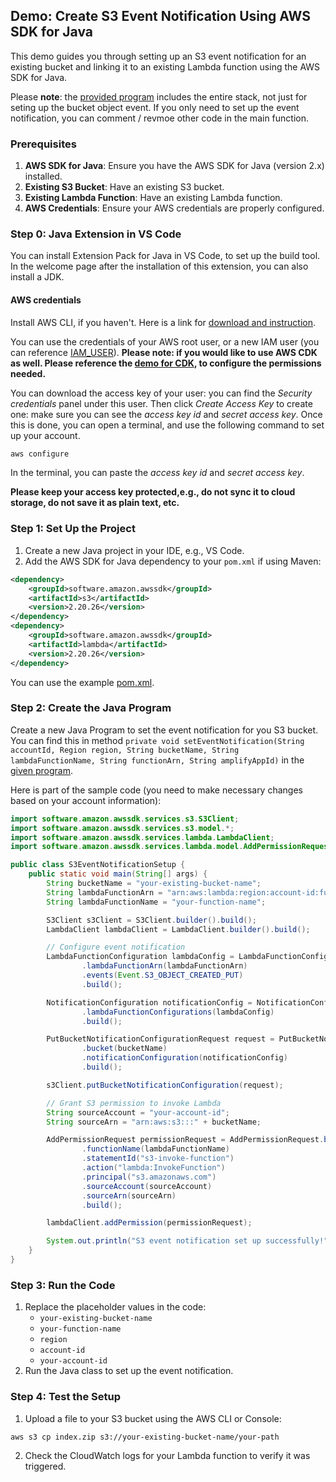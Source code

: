
## **Demo: Create S3 Event Notification Using AWS SDK for Java**

This demo guides you through setting up an S3 event notification for an existing bucket and linking it to an existing Lambda function using the AWS SDK for Java.

Please **note**: the [provided program](CloudFormationDemo.java) includes the entire stack, not just for seting up the bucket object event. If you only need to set up the event notification, you can comment / revmoe other code in the main function.

### **Prerequisites**

1. **AWS SDK for Java**: Ensure you have the AWS SDK for Java (version 2.x) installed.
2. **Existing S3 Bucket**: Have an existing S3 bucket.
3. **Existing Lambda Function**: Have an existing Lambda function.
4. **AWS Credentials**: Ensure your AWS credentials are properly configured.

### **Step 0: Java Extension in VS Code**
You can install Extension Pack for Java in VS Code, to set up the build tool.
In the welcome page after the installation of this extension, you can also install a JDK.

#### AWS credentials
Install AWS CLI, if you haven't. Here is a link for [download and instruction](https://docs.aws.amazon.com/cli/latest/userguide/getting-started-install.html).

You can use the credentials of your AWS root user, or a new IAM user (you can reference [IAM_USER](IAM_USER.md)). **Please note: if you would like to use AWS CDK as well. Please reference the [demo for CDK](https://github.com/cicc2012/IaC-demo), to configure the permissions needed.**

You can download the access key of your user: you can find the *Security credentials* panel under this user. Then click *Create Access Key* to create one: make sure you can see the *access key id* and *secret access key*.
Once this is done, you can open a terminal, and use the following command to set up your account.
```bash
aws configure
```
In the terminal, you can paste the *access key id* and *secret access key*.

**Please keep your access key protected,e.g., do not sync it to cloud storage, do not save it as plain text, etc.**

### **Step 1: Set Up the Project**

1. Create a new Java project in your IDE, e.g., VS Code.
2. Add the AWS SDK for Java dependency to your `pom.xml` if using Maven:
```xml
<dependency>
    <groupId>software.amazon.awssdk</groupId>
    <artifactId>s3</artifactId>
    <version>2.20.26</version>
</dependency>
<dependency>
    <groupId>software.amazon.awssdk</groupId>
    <artifactId>lambda</artifactId>
    <version>2.20.26</version>
</dependency>
```
You can use the example [pom.xml](pom.xml).

### **Step 2: Create the Java Program**

Create a new Java Program to set the event notification for you S3 bucket. You can find this in method 
`private void setEventNotification(String accountId, Region region, String bucketName, String lambdaFunctionName, String functionArn, String amplifyAppId)`
in the [given program](CloudFormationDemo.java).

Here is part of the sample code (you need to make necessary changes based on your account information):

```java
import software.amazon.awssdk.services.s3.S3Client;
import software.amazon.awssdk.services.s3.model.*;
import software.amazon.awssdk.services.lambda.LambdaClient;
import software.amazon.awssdk.services.lambda.model.AddPermissionRequest;

public class S3EventNotificationSetup {
    public static void main(String[] args) {
        String bucketName = "your-existing-bucket-name";
        String lambdaFunctionArn = "arn:aws:lambda:region:account-id:function:your-function-name";
        String lambdaFunctionName = "your-function-name";

        S3Client s3Client = S3Client.builder().build();
        LambdaClient lambdaClient = LambdaClient.builder().build();

        // Configure event notification
        LambdaFunctionConfiguration lambdaConfig = LambdaFunctionConfiguration.builder()
                .lambdaFunctionArn(lambdaFunctionArn)
                .events(Event.S3_OBJECT_CREATED_PUT)
                .build();

        NotificationConfiguration notificationConfig = NotificationConfiguration.builder()
                .lambdaFunctionConfigurations(lambdaConfig)
                .build();

        PutBucketNotificationConfigurationRequest request = PutBucketNotificationConfigurationRequest.builder()
                .bucket(bucketName)
                .notificationConfiguration(notificationConfig)
                .build();

        s3Client.putBucketNotificationConfiguration(request);

        // Grant S3 permission to invoke Lambda
        String sourceAccount = "your-account-id";
        String sourceArn = "arn:aws:s3:::" + bucketName;

        AddPermissionRequest permissionRequest = AddPermissionRequest.builder()
                .functionName(lambdaFunctionName)
                .statementId("s3-invoke-function")
                .action("lambda:InvokeFunction")
                .principal("s3.amazonaws.com")
                .sourceAccount(sourceAccount)
                .sourceArn(sourceArn)
                .build();

        lambdaClient.addPermission(permissionRequest);

        System.out.println("S3 event notification set up successfully!");
    }
}
```


### **Step 3: Run the Code**

1. Replace the placeholder values in the code:
    - `your-existing-bucket-name`
    - `your-function-name`
    - `region`
    - `account-id`
    - `your-account-id`
2. Run the Java class to set up the event notification.

### **Step 4: Test the Setup**

1. Upload a file to your S3 bucket using the AWS CLI or Console:

```bash
aws s3 cp index.zip s3://your-existing-bucket-name/your-path
```

2. Check the CloudWatch logs for your Lambda function to verify it was triggered.

